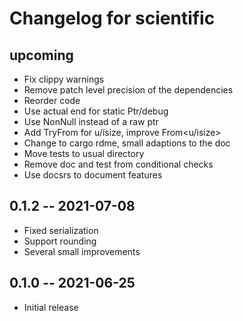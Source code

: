 # Changelog for scientific

## upcoming

* Fix clippy warnings
* Remove patch level precision of the dependencies
* Reorder code
* Use actual end for static Ptr/debug
* Use NonNull instead of a raw ptr
* Add TryFrom for u/isize, improve From<u/isize>
* Change to cargo rdme, small adaptions to the doc
* Move tests to usual directory
* Remove doc and test from conditional checks
* Use docsrs to document features

## 0.1.2 -- 2021-07-08

* Fixed serialization
* Support rounding
* Several small improvements

## 0.1.0 -- 2021-06-25

* Initial release
